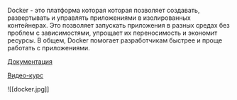 Docker - это платформа которая которая позволяет создавать, развертывать и управлять приложениями в изолированных контейнерах. Это позволяет запускать приложения в разных средах без проблем с зависимостями, упрощает их переносимость и экономит ресурсы. В общем, Docker помогает разработчикам быстрее и проще работать с приложениями.

[Документация](https://docs.docker.com/)

[Видео-курс](https://youtu.be/pg19Z8LL06w?si=QPFUEK4etgLNszPC)

![[docker.jpg]]